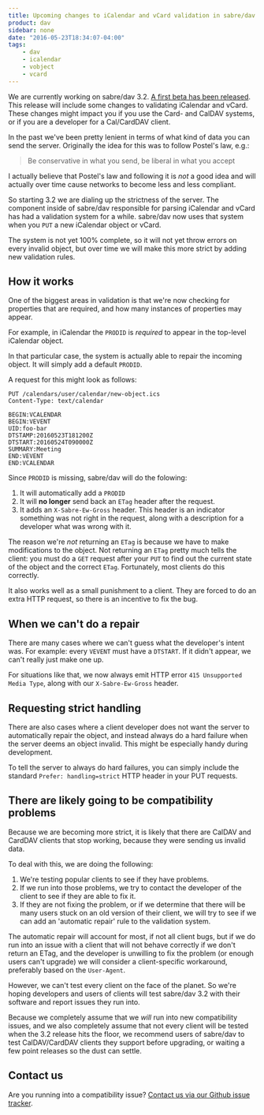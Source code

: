 ```yaml
---
title: Upcoming changes to iCalendar and vCard validation in sabre/dav 3.2.
product: dav
sidebar: none
date: "2016-05-23T18:34:07-04:00"
tags:
    - dav
    - icalendar
    - vobject
    - vcard  
---
```


We are currently working on sabre/dav 3.2. [A first beta has been released][1].
This release will include some changes to validating iCalendar and vCard.
These changes might impact you if you use the Card- and CalDAV systems, or if
you are a developer for a Cal/CardDAV client.

In the past we've been pretty lenient in terms of what kind of data you can
send the server. Originally the idea for this was to follow Postel's law, e.g.:

> Be conservative in what you send, be liberal in what you accept

I actually believe that Postel's law and following it is _not_ a good idea and
will actually over time cause networks to become less and less compliant.

So starting 3.2 we are dialing up the strictness of the server. The component
inside of sabre/dav responsible for parsing iCalendar and vCard has had a
validation system for a while. sabre/dav now uses that system when you `PUT`
a new iCalendar object or vCard.

The system is not yet 100% complete, so it will not yet throw errors on every
invalid object, but over time we will make this more strict by adding new
validation rules.

How it works
------------

One of the biggest areas in validation is that we're now checking for
properties that are required, and how many instances of properties may
appear.

For example, in iCalendar the `PRODID` is _required_ to appear in the
top-level iCalendar object.

In that particular case, the system is actually able to repair the incoming
object. It will simply add a default `PRODID`.

A request for this might look as follows:

    PUT /calendars/user/calendar/new-object.ics
    Content-Type: text/calendar

    BEGIN:VCALENDAR
    BEGIN:VEVENT
    UID:foo-bar
    DTSTAMP:20160523T181200Z
    DTSTART:20160524T090000Z
    SUMMARY:Meeting
    END:VEVENT
    END:VCALENDAR

Since `PRODID` is missing, sabre/dav will do the folowing:

1. It will automatically add a `PRODID`
2. It will **no longer** send back an `ETag` header after the request.
3. It adds an `X-Sabre-Ew-Gross` header. This header is an indicator something
   was not right in the request, along with a description for a developer what
   was wrong with it.

The reason we're _not_ returning an `ETag` is because we have to make
modifications to the object. Not returning an `ETag` pretty much tells the
client: you must do a `GET` request after your `PUT` to find out the current
state of the object and the correct `ETag`. Fortunately, most clients do this
correctly.

It also works well as a small punishment to a client. They are forced to do an
extra HTTP request, so there is an incentive to fix the bug.


When we can't do a repair
-------------------------

There are many cases where we can't guess what the developer's intent was. For
example: every `VEVENT` must have a `DTSTART`. If it didn't appear, we can't
really just make one up.

For situations like that, we now always emit HTTP error
`415 Unsupported Media Type`, along with our `X-Sabre-Ew-Gross` header.


Requesting strict handling
--------------------------

There are also cases where a client developer does not want the server to
automatically repair the object, and instead always do a hard failure when
the server deems an object invalid. This might be especially handy during
development.

To tell the server to always do hard failures, you can simply include the
standard `Prefer: handling=strict` HTTP header in your PUT requests.

 
There are likely going to be compatibility problems
---------------------------------------------------

Because we are becoming more strict, it is likely that there are CalDAV and
CardDAV clients that stop working, because they were sending us invalid data.

To deal with this, we are doing the following:

1. We're testing popular clients to see if they have problems.
2. If we run into those problems, we try to contact the developer of the
   client to see if they are able to fix it.
3. If they are not fixing the problem, or if we determine that there will be
   many users stuck on an old version of their client, we will try to see if
   we can add an 'automatic repair' rule to the validation system.

The automatic repair will account for most, if not all client bugs, but if we
do run into an issue with a client that will not behave correctly if we don't
return an ETag, and the developer is unwilling to fix the problem (or enough
users can't upgrade) we will consider a client-specific workaround, preferably
based on the `User-Agent`.

However, we can't test every client on the face of the planet. So we're hoping
developers and users of clients will test sabre/dav 3.2 with their software and
report issues they run into.

Because we completely assume that we _will_ run into new compatibility issues,
and we also completely assume that not every client will be tested when the
3.2 release hits the floor, we recommend users of sabre/dav to test
CalDAV/CardDAV clients they support before upgrading, or waiting a few point
releases so the dust can settle.


Contact us
----------

Are you running into a compatibility issue? [Contact us via our Github
issue tracker][2].

[1]: https://github.com/fruux/sabre-dav/releases
[2]: https://github.com/fruux/sabre-dav/issues/new
